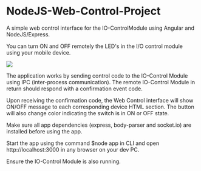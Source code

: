 # NodeJS-Web-Control-Project

A simple web control interface for the IO-ControlModule using Angular and NodeJS/Express.

You can turn ON and OFF remotely the LED's in the I/O control module using your mobile device.

![](https://github.com/EdoLabWorks/ximgs/blob/master/NodeWebControl.png)

The application works by sending control code to the IO-Control Module using IPC (inter-process communication).  The remote IO-Control Module in return should respond with a confirmation event code.

Upon receiving the confirmation code, the Web Control interface will show ON/OFF message to each corresponding device HTML section. The button will also change color indicating the switch is in ON or OFF state.      

Make sure all app dependencies (express, body-parser and socket.io) are installed before using the app. 

Start the app using the command $node app in CLI and open http://localhost:3000 in any browser on your dev PC.

Ensure the IO-Control Module is also running.



